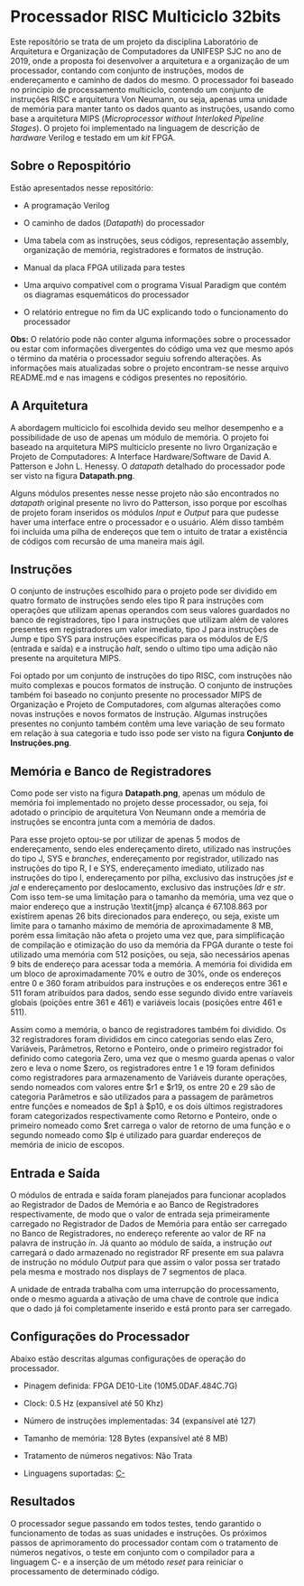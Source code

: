 # Processador RISC Multiciclo 32bits

Este reposítório se trata de um projeto da disciplina Laboratório de Arquitetura e Organização de Computadores da UNIFESP SJC no ano de 2019, onde a proposta foi desenvolver a arquitetura e a organização de um processador, contando com conjunto de instruções, modos de endereçamento e caminho de dados do mesmo. O processador foi baseado no principio de processamento multiciclo, contendo um conjunto de instruções RISC e arquitetura Von Neumann, ou seja, apenas uma unidade de memória para manter tanto os dados quanto as instruções, usando como base a arquitetura MIPS (_Microprocessor without Interloked Pipeline Stages_). O projeto foi implementado na linguagem de descrição de _hardware_ Verilog e testado em um _kit_ FPGA.

## Sobre o Repospitório

Estão apresentados nesse repositório:
 
+ A programação Verilog
 
+ O caminho de dados (_Datapath_) do processador
 
+ Uma tabela com as instruções, seus códigos, representação assembly, organização de memória, registradores e formatos de instrução.
 
+ Manual da placa FPGA utilizada para testes
 
+ Uma arquivo compatível com o programa Visual Paradigm que contém os diagramas esquemáticos do processador
 
+ O relatório entregue no fim da UC explicando todo o funcionamento do processador

__Obs:__ O relatório pode não conter alguma informações sobre o processador ou estar com informações divergentes do código uma vez que mesmo após o término da matéria o processador seguiu sofrendo alterações. As informações mais atualizadas sobre o projeto encontram-se nesse arquivo README.md e nas imagens e códigos presentes no repositório.
 
## A Arquitetura 

 A abordagem multiciclo foi escolhida devido seu melhor desempenho e a possibilidade de uso de apenas um módulo de memória. O projeto foi baseado na arquitetura MIPS multiciclo presente no livro Organização e Projeto de Computadores: A Interface Hardware/Software de David A. Patterson e John L. Henessy. O _datapath_ detalhado do processador pode ser visto na figura __Datapath.png__.
 
Alguns módulos presentes nesse nesse projeto não são encontrados no _datapath_ original presente no livro do Patterson, isso porque por escolhas de projeto foram inseridos os módulos _Input_ e _Output_ para que pudesse haver uma interface entre o processador e o usuário. Além disso também foi incluida uma pilha de endereços que tem o intuito de tratar a existência de códigos com recursão de uma maneira mais ágil.
 
## Instruções
 
O conjunto de instruções escolhido para o projeto pode ser dividido em quatro formato de instruções sendo eles tipo R para instruções com operações que utilizam apenas operandos com seus valores guardados no banco de registradores, tipo I para instruções que utilizam além de valores presentes em registradores um valor imediato, tipo J para instruções de Jump e tipo SYS para instruções específicas para os módulos de E/S (entrada e saída) e a instrução _halt_, sendo o ultimo tipo uma adição não presente na arquitetura MIPS.

Foi optado por um conjunto de instruções do tipo RISC, com instruções não muito complexas e poucos formatos de instrução. O conjunto de instruções também foi baseado no conjunto presente no processador MIPS de Organização e Projeto de Computadores, com algumas alterações como novas instruções e novos formatos de instrução. Algumas instruções presentes no conjunto também contêm uma leve variação de seu formato em relação à sua categoria e tudo isso pode ser visto na figura __Conjunto de Instruções.png__.   

## Memória e Banco de Registradores

Como pode ser visto na figura __Datapath.png__, apenas um módulo de memória foi implementado no projeto desse processador, ou seja, foi adotado o princípio de arquitetura Von Neumann onde a memória de instruções se encontra junta com a memória de dados.

Para esse projeto optou-se por utilizar de apenas 5 modos de endereçamento, sendo eles endereçamento direto, utilizado nas instruções do tipo J, SYS e _branches_, endereçamento por registrador, utilizado nas instruções do tipo R, I e SYS, endereçamento imediato, utilizado nas instruções do tipo I, endereçamento por pilha, exclusivo das instruções _jst_ e _jal_ e endereçamento por deslocamento, exclusivo das instruções _ldr_ e _str_. Com isso tem-se uma limitação para o tamanho da memória, uma vez que o maior endereço que a instrução \textit{jmp} alcança é 67.108.863 por existirem apenas 26 bits direcionados para endereço, ou seja, existe um limite para o tamanho máximo de memória de aproximadamente 8 MB, porém essa limitação não afeta o projeto uma vez que, para simplificação de compilação e otimização do uso da memória da FPGA durante o teste foi utilizado uma memória com 512 posições, ou seja, são necessários apenas 9 bits de endereço para acessar toda a memória. A memória foi dividida em um bloco de aproximadamente 70\% e outro de 30\%, onde os endereços entre 0 e 360 foram atribuídos para instruções e os endereços entre 361 e 511 foram atribuídos para dados, sendo esse segundo divido entre varíaveis globais (poições entre 361 e 461) e variáveis locais (posições entre 461 e 511).

Assim como a memória, o banco de registradores também foi dividido. Os 32 registradores foram divididos em cinco categorias sendo elas Zero, Variáveis, Parâmetros, Retorno e Ponteiro, onde o primeiro registrador foi definido como categoria Zero, uma vez que o mesmo guarda apenas o valor zero e leva o nome $zero, os registradores entre 1 e 19 foram definidos como registradores para armazenamento de Variáveis durante operações, sendo nomeados com valores entre $r1 e $r19, os entre 20 e 29 são de categoria Parâmetros e são utilizados para a passagem de parâmetros entre funções e nomeados de $p1 à $p10, e os dois últimos registradores foram categorizados respectivamente como Retorno e Ponteiro, onde o primeiro nomeado como $ret carrega o valor de retorno de uma função e o segundo nomeado como $lp é utilizado para guardar endereços de memória de inicio de escopos.

## Entrada e Saída

O módulos de entrada e saída foram planejados para funcionar acoplados ao Registrador de Dados de Memória e ao Banco de Registradores respectivamente, de modo que o valor de entrada seja primeiramente carregado no Registrador de Dados de Memória para então ser carregado no Banco de Registradores, no endereço referente ao valor de RF na palavra de instrução _in_. Já quanto ao módulo de saída, a instrução _out_ carregará o dado armazenado no registrador RF presente em sua palavra de instrução no módulo _Output_ para que assim o valor possa ser tratado pela mesma e mostrado nos displays de 7 segmentos de placa.

A unidade de entrada trabalha com uma interrupção do processamento, onde o mesmo aguarda a ativação de uma chave de controle que indica que o dado já foi completamente inserido e está pronto para ser carregado.

## Configurações do Processador

Abaixo estão descritas algumas configurações de operação do processador.

+ Pinagem definida: FPGA DE10-Lite (10M5.0DAF.484C.7G)

+ Clock: 0.5 Hz (expansível até 50 Khz)

+ Número de instruções implementadas: 34 (expansível até 127)

+ Tamanho de memória: 128 Bytes (expansível até 8 MB)

+ Tratamento de números negativos: Não Trata

+ Linguagens suportadas: [C-](https://github.com/AndrewCampos/CompiladorC-)

## Resultados

O processador segue passando em todos testes, tendo garantido o funcionamento de todas as suas unidades e instruções. Os próximos passos de aprimoramento do processador contam com o tratamento de números negativos, o teste em conjunto com o compilador para a linguagem C- e a inserção de um método _reset_ para reiniciar o processamento de determinado código.




